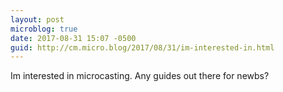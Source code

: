 ```yaml
---
layout: post
microblog: true
date: 2017-08-31 15:07 -0500
guid: http://cm.micro.blog/2017/08/31/im-interested-in.html
---
```

Im interested in microcasting. Any guides out there for newbs?
